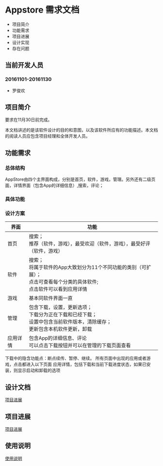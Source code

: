 # Appstore 需求文档

- 项目简介
- 功能需求
- 项目进展
- 设计实现
- 存在问题

## 当前开发人员
### 20161101-20161130
- 罗俊欢

## 项目简介
要求在11月30日前完成。

本文档讲述的是该软件设计的目的和意图，以及该软件所应有的功能描述。本文档的阅读人员应包含项目经理和全体开发人员。


## 功能需求
### 总体结构

AppStore由四个主界面构成，分别是首页，软件，游戏，管理。另外还有二级页面，详情界面（包含App的详细信息）,搜索，评论；
 
### 具体功能

### 设计方案
|界面|功能|
|---|---|
|首页|搜索；<br />推荐（软件，游戏），最受欢迎（软件，游戏），最受好评（软件，游戏）|
|软件|搜索；<br />将属于软件的App大致划分为11个不同功能的类别（可扩展）；<br />点击可查看每个分类的具体软件;<br />点击软件可以看到应用详情|
|游戏|基本同软件界面一直|
|管理|包含下载，设置，更新选项；<br />下载分为正在下载和已经下载；<br />设置中包含当前软件版本，清除缓存；<br />更新包含本机软件更新，卸载|
|应用详情|包含App的详细信息、评论<br />可以点击下载按钮并可以在管理的下载页面查看|

下载中的隐含功能点：断点续传、暂停、继续。
所有页面中出现的应用或者游戏，点击都进入以下页面
应用详情，包括下载和当前下载进度状态，如果已安装，则显示启动和卸载的选项

## 设计文档
[项目进展](https://github.com/openthos/appstore-ota-analysis/blob/master/AppStore%E8%AE%BE%E8%AE%A1%E6%96%87%E6%A1%A3.md)

## 项目进展
[项目进展](https://github.com/openthos/appstore-ota-analysis/blob/master/AppStore%E9%A1%B9%E7%9B%AE%E8%BF%9B%E5%B1%95.md)

## 使用说明
[使用说明](https://github.com/openthos/appstore-ota-analysis/blob/master/AppStore%E4%BD%BF%E7%94%A8%E8%AF%B4%E6%98%8E.md)

